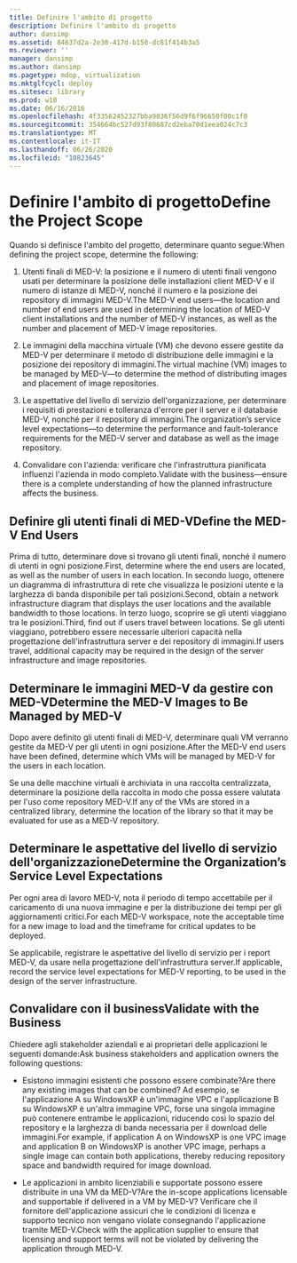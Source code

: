 ```yaml
---
title: Definire l'ambito di progetto
description: Definire l'ambito di progetto
author: dansimp
ms.assetid: 84637d2a-2e30-417d-b150-dc81f414b3a5
ms.reviewer: ''
manager: dansimp
ms.author: dansimp
ms.pagetype: mdop, virtualization
ms.mktglfcycl: deploy
ms.sitesec: library
ms.prod: w10
ms.date: 06/16/2016
ms.openlocfilehash: 4f33562452327bba9036f56d9f6f96650f00c1f0
ms.sourcegitcommit: 354664bc527d93f80687cd2eba70d1eea024c7c3
ms.translationtype: MT
ms.contentlocale: it-IT
ms.lasthandoff: 06/26/2020
ms.locfileid: "10823645"
---
```

# <span data-ttu-id="717a6-103">Definire l'ambito di progetto</span><span class="sxs-lookup"><span data-stu-id="717a6-103">Define the Project Scope</span></span>


<span data-ttu-id="717a6-104">Quando si definisce l'ambito del progetto, determinare quanto segue:</span><span class="sxs-lookup"><span data-stu-id="717a6-104">When defining the project scope, determine the following:</span></span>

1.  <span data-ttu-id="717a6-105">Utenti finali di MED-V: la posizione e il numero di utenti finali vengono usati per determinare la posizione delle installazioni client MED-V e il numero di istanze di MED-V, nonché il numero e la posizione dei repository di immagini MED-V.</span><span class="sxs-lookup"><span data-stu-id="717a6-105">The MED-V end users—the location and number of end users are used in determining the location of MED-V client installations and the number of MED-V instances, as well as the number and placement of MED-V image repositories.</span></span>

2.  <span data-ttu-id="717a6-106">Le immagini della macchina virtuale (VM) che devono essere gestite da MED-V per determinare il metodo di distribuzione delle immagini e la posizione dei repository di immagini.</span><span class="sxs-lookup"><span data-stu-id="717a6-106">The virtual machine (VM) images to be managed by MED-V—to determine the method of distributing images and placement of image repositories.</span></span>

3.  <span data-ttu-id="717a6-107">Le aspettative del livello di servizio dell'organizzazione, per determinare i requisiti di prestazioni e tolleranza d'errore per il server e il database MED-V, nonché per il repository di immagini.</span><span class="sxs-lookup"><span data-stu-id="717a6-107">The organization’s service level expectations—to determine the performance and fault-tolerance requirements for the MED-V server and database as well as the image repository.</span></span>

4.  <span data-ttu-id="717a6-108">Convalidare con l'azienda: verificare che l'infrastruttura pianificata influenzi l'azienda in modo completo.</span><span class="sxs-lookup"><span data-stu-id="717a6-108">Validate with the business—ensure there is a complete understanding of how the planned infrastructure affects the business.</span></span>

## <span data-ttu-id="717a6-109">Definire gli utenti finali di MED-V</span><span class="sxs-lookup"><span data-stu-id="717a6-109">Define the MED-V End Users</span></span>


<span data-ttu-id="717a6-110">Prima di tutto, determinare dove si trovano gli utenti finali, nonché il numero di utenti in ogni posizione.</span><span class="sxs-lookup"><span data-stu-id="717a6-110">First, determine where the end users are located, as well as the number of users in each location.</span></span> <span data-ttu-id="717a6-111">In secondo luogo, ottenere un diagramma di infrastruttura di rete che visualizza le posizioni utente e la larghezza di banda disponibile per tali posizioni.</span><span class="sxs-lookup"><span data-stu-id="717a6-111">Second, obtain a network infrastructure diagram that displays the user locations and the available bandwidth to those locations.</span></span> <span data-ttu-id="717a6-112">In terzo luogo, scoprire se gli utenti viaggiano tra le posizioni.</span><span class="sxs-lookup"><span data-stu-id="717a6-112">Third, find out if users travel between locations.</span></span> <span data-ttu-id="717a6-113">Se gli utenti viaggiano, potrebbero essere necessarie ulteriori capacità nella progettazione dell'infrastruttura server e dei repository di immagini.</span><span class="sxs-lookup"><span data-stu-id="717a6-113">If users travel, additional capacity may be required in the design of the server infrastructure and image repositories.</span></span>

## <span data-ttu-id="717a6-114">Determinare le immagini MED-V da gestire con MED-V</span><span class="sxs-lookup"><span data-stu-id="717a6-114">Determine the MED-V Images to Be Managed by MED-V</span></span>


<span data-ttu-id="717a6-115">Dopo avere definito gli utenti finali di MED-V, determinare quali VM verranno gestite da MED-V per gli utenti in ogni posizione.</span><span class="sxs-lookup"><span data-stu-id="717a6-115">After the MED-V end users have been defined, determine which VMs will be managed by MED-V for the users in each location.</span></span>

<span data-ttu-id="717a6-116">Se una delle macchine virtuali è archiviata in una raccolta centralizzata, determinare la posizione della raccolta in modo che possa essere valutata per l'uso come repository MED-V.</span><span class="sxs-lookup"><span data-stu-id="717a6-116">If any of the VMs are stored in a centralized library, determine the location of the library so that it may be evaluated for use as a MED-V repository.</span></span>

## <a href="" id="determine-the-organization-s-service-level-expectations"></a><span data-ttu-id="717a6-117">Determinare le aspettative del livello di servizio dell'organizzazione</span><span class="sxs-lookup"><span data-stu-id="717a6-117">Determine the Organization’s Service Level Expectations</span></span>


<span data-ttu-id="717a6-118">Per ogni area di lavoro MED-V, nota il periodo di tempo accettabile per il caricamento di una nuova immagine e per la distribuzione dei tempi per gli aggiornamenti critici.</span><span class="sxs-lookup"><span data-stu-id="717a6-118">For each MED-V workspace, note the acceptable time for a new image to load and the timeframe for critical updates to be deployed.</span></span>

<span data-ttu-id="717a6-119">Se applicabile, registrare le aspettative del livello di servizio per i report MED-V, da usare nella progettazione dell'infrastruttura server.</span><span class="sxs-lookup"><span data-stu-id="717a6-119">If applicable, record the service level expectations for MED-V reporting, to be used in the design of the server infrastructure.</span></span>

## <span data-ttu-id="717a6-120">Convalidare con il business</span><span class="sxs-lookup"><span data-stu-id="717a6-120">Validate with the Business</span></span>


<span data-ttu-id="717a6-121">Chiedere agli stakeholder aziendali e ai proprietari delle applicazioni le seguenti domande:</span><span class="sxs-lookup"><span data-stu-id="717a6-121">Ask business stakeholders and application owners the following questions:</span></span>

-   <span data-ttu-id="717a6-122">Esistono immagini esistenti che possono essere combinate?</span><span class="sxs-lookup"><span data-stu-id="717a6-122">Are there any existing images that can be combined?</span></span> <span data-ttu-id="717a6-123">Ad esempio, se l'applicazione A su WindowsXP è un'immagine VPC e l'applicazione B su WindowsXP è un'altra immagine VPC, forse una singola immagine può contenere entrambe le applicazioni, riducendo così lo spazio del repository e la larghezza di banda necessaria per il download delle immagini.</span><span class="sxs-lookup"><span data-stu-id="717a6-123">For example, if application A on WindowsXP is one VPC image and application B on WindowsXP is another VPC image, perhaps a single image can contain both applications, thereby reducing repository space and bandwidth required for image download.</span></span>

-   <span data-ttu-id="717a6-124">Le applicazioni in ambito licenziabili e supportate possono essere distribuite in una VM da MED-V?</span><span class="sxs-lookup"><span data-stu-id="717a6-124">Are the in-scope applications licensable and supportable if delivered in a VM by MED-V?</span></span> <span data-ttu-id="717a6-125">Verificare che il fornitore dell'applicazione assicuri che le condizioni di licenza e supporto tecnico non vengano violate consegnando l'applicazione tramite MED-V.</span><span class="sxs-lookup"><span data-stu-id="717a6-125">Check with the application supplier to ensure that licensing and support terms will not be violated by delivering the application through MED-V.</span></span>

 

 





